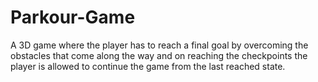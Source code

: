 # Parkour-Game
A 3D game where the player has to reach a final goal by overcoming the obstacles that come along the way and on reaching the checkpoints the player is allowed to continue the game from the last reached state.
